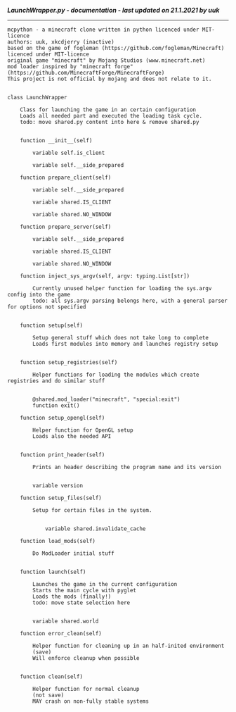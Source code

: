 ***LaunchWrapper.py - documentation - last updated on 21.1.2021 by uuk***
___

    mcpython - a minecraft clone written in python licenced under MIT-licence
    authors: uuk, xkcdjerry (inactive)
    based on the game of fogleman (https://github.com/fogleman/Minecraft) licenced under MIT-licence
    original game "minecraft" by Mojang Studios (www.minecraft.net)
    mod loader inspired by "minecraft forge" (https://github.com/MinecraftForge/MinecraftForge)
    This project is not official by mojang and does not relate to it.


    class LaunchWrapper
        
        Class for launching the game in an certain configuration
        Loads all needed part and executed the loading task cycle.
        todo: move shared.py content into here & remove shared.py


        function __init__(self)

            variable self.is_client

            variable self.__side_prepared

        function prepare_client(self)

            variable self.__side_prepared

            variable shared.IS_CLIENT

            variable shared.NO_WINDOW

        function prepare_server(self)

            variable self.__side_prepared

            variable shared.IS_CLIENT

            variable shared.NO_WINDOW

        function inject_sys_argv(self, argv: typing.List[str])
            
            Currently unused helper function for loading the sys.argv config into the game
            todo: all sys.argv parsing belongs here, with a general parser for options not specified


        function setup(self)
            
            Setup general stuff which does not take long to complete
            Loads first modules into memory and launches registry setup


        function setup_registries(self)
            
            Helper functions for loading the modules which create registries and do similar stuff


            @shared.mod_loader("minecraft", "special:exit")
            function exit()

        function setup_opengl(self)
            
            Helper function for OpenGL setup
            Loads also the needed API


        function print_header(self)
            
            Prints an header describing the program name and its version


            variable version

        function setup_files(self)
            
            Setup for certain files in the system.


                variable shared.invalidate_cache

        function load_mods(self)
            
            Do ModLoader initial stuff


        function launch(self)
            
            Launches the game in the current configuration
            Starts the main cycle with pyglet
            Loads the mods (finally!)
            todo: move state selection here


            variable shared.world

        function error_clean(self)
            
            Helper function for cleaning up in an half-inited environment
            (save)
            Will enforce cleanup when possible


        function clean(self)
            
            Helper function for normal cleanup
            (not save)
            MAY crash on non-fully stable systems
